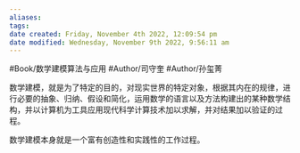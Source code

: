 ```yaml
---
aliases: 
tags: 
date created: Friday, November 4th 2022, 12:09:54 pm
date modified: Wednesday, November 9th 2022, 9:56:11 am
---
```

#Book/数学建模算法与应用 
#Author/司守奎 
#Author/孙玺菁 

数学建模，就是为了特定的目的，对现实世界的特定对象，根据其内在的规律，进行必要的抽象、归纳、假设和简化，运用数学的语言以及方法构建出的某种数学结构，并以计算机为工具应用现代科学计算技术加以求解，并对结果加以验证的过程。

数学建模本身就是一个富有创造性和实践性的工作过程。
